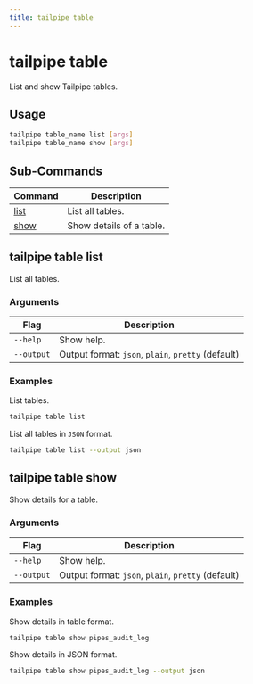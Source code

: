 ```yaml
---
title: tailpipe table
---
```


# tailpipe table

List and show Tailpipe tables.

## Usage
```bash
tailpipe table_name list [args]
tailpipe table_name show [args]
```

## Sub-Commands

| Command | Description
|-|-
| [list](#tailpipe-table-list) | List all tables.
| [show](#tailpipe-table-show)  | Show details of a table.


## tailpipe table list
List all tables.

### Arguments

| Flag | Description
|-|-
|  `--help`      |  Show help.
|  `--output`    | Output format: `json`, `plain`, `pretty` (default) 

### Examples

List tables.

```bash
tailpipe table list
```

List all tables in `JSON` format. 

```bash
tailpipe table list --output json
```

## tailpipe table show
Show details for a table.

### Arguments

| Flag | Description
|-|-
|  `--help`      |  Show help.
|  `--output`    | Output format: `json`, `plain`, `pretty` (default) 

### Examples

Show details in table format.

```bash
tailpipe table show pipes_audit_log
```

Show details in JSON format.

```bash
tailpipe table show pipes_audit_log --output json
```
